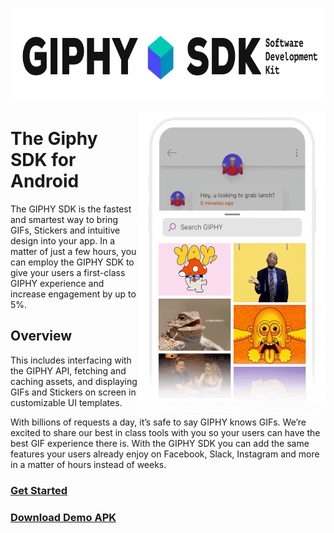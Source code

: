<p align="center">
<img width="750" height="150" src="sdk_logo.gif">
</p>

<img align="right" width="300" height="483" src="example.gif">

# The Giphy SDK for Android

The GIPHY SDK is the fastest and smartest way to bring GIFs, Stickers and intuitive design into your app. In a matter of just a few hours, you can employ the GIPHY SDK to give your users a first-class GIPHY experience and increase engagement by up to 5%.


## Overview

This includes interfacing with the GIPHY API, fetching and caching assets, and displaying GIFs and Stickers on screen in customizable UI templates.

With billions of requests a day, it’s safe to say GIPHY knows GIFs. We’re excited to share our best in class tools with you so your users can have the best GIF experience there is. With the GIPHY SDK you can add the same features your users already enjoy on Facebook, Slack, Instagram and more in a matter of hours instead of weeks.

### [Get Started](Docs.md)
### [Download Demo APK](https://s3.amazonaws.com/sdk.mobile.giphy.com/android/giphy-ui-sdk-example.apk) 

